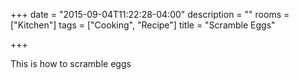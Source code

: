+++
date = "2015-09-04T11:22:28-04:00"
description = ""
rooms = ["Kitchen"]
tags = ["Cooking", "Recipe"]
title = "Scramble Eggs"

+++

This is how to scramble eggs
